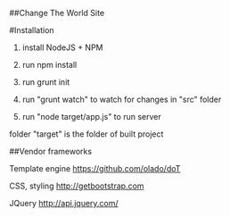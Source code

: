##Change The World Site


#Installation

1) install NodeJS + NPM

2) run
npm install

3) run
grunt init

4) run
"grunt watch" to watch for changes in "src" folder

5) run
"node target/app.js" to run server

folder "target" is the folder of built project


##Vendor frameworks

Template engine
https://github.com/olado/doT

CSS, styling
http://getbootstrap.com

JQuery
http://api.jquery.com/